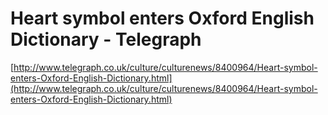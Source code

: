 <!--
id: 4065234855
link: http://tumblr.atmos.org/post/4065234855/heart-symbol-enters-oxford-english-dictionary
slug: heart-symbol-enters-oxford-english-dictionary
date: Thu Mar 24 2011 09:28:19 GMT-0700 (PDT)
publish: 2011-03-024
tags: 
title: Heart symbol enters Oxford English Dictionary - Telegraph
-->


Heart symbol enters Oxford English Dictionary - Telegraph
=========================================================

[http://www.telegraph.co.uk/culture/culturenews/8400964/Heart-symbol-enters-Oxford-English-Dictionary.html](http://www.telegraph.co.uk/culture/culturenews/8400964/Heart-symbol-enters-Oxford-English-Dictionary.html)

